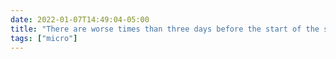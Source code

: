 ```yaml
---
date: 2022-01-07T14:49:04-05:00
title: "There are worse times than three days before the start of the semester to realize that you were preparing the wrong modality for a course, but not many!"
tags: ["micro"]
---
```

